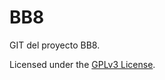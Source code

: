 # BB8

GIT del proyecto BB8. 

Licensed under the [GPLv3 License](https://www.gnu.org/licenses/gpl-3.0.html).